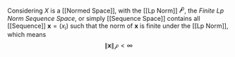 Considering $X$ is a [[Normed Space]], with the [[Lp Norm]] $\mathscr{l}^p$, the *Finite Lp Norm Sequence Space*, or simply [[Sequence Space]] contains all [[Sequence]] $\mathbf x = (x_i)$ such that the norm of $\mathbf x$ is finite under the [[Lp Norm]], which means
$$\|\mathbf x\|_{\mathscr l^p} < \infty$$
